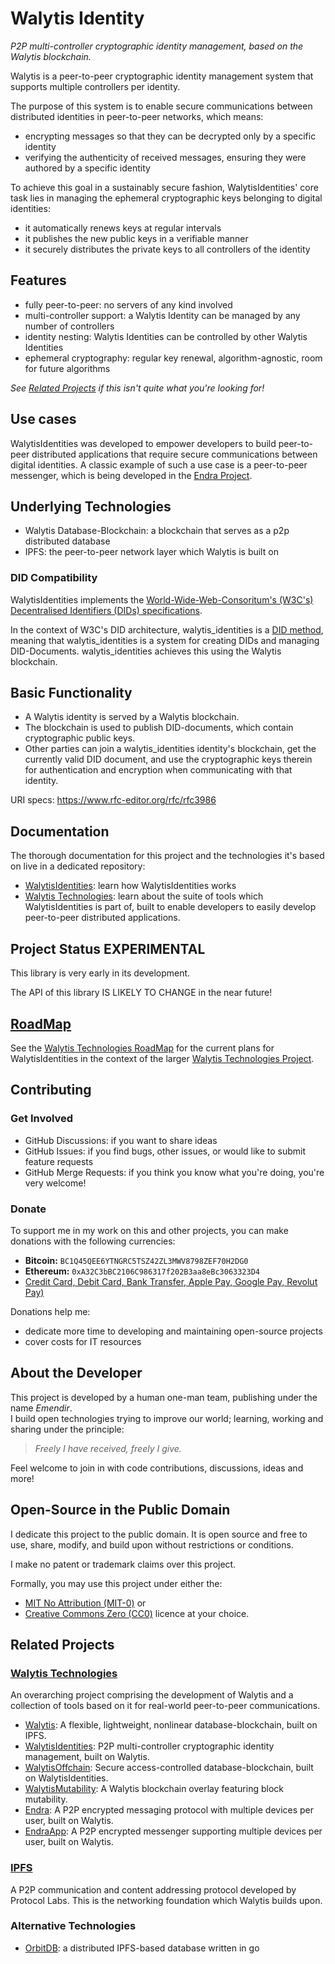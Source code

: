 # Walytis Identity 

_P2P multi-controller cryptographic identity management, based on the Walytis blockchain._

Walytis is a peer-to-peer cryptographic identity management system that supports multiple controllers per identity.

The purpose of this system is to enable secure communications between distributed identities in peer-to-peer networks, which means:
- encrypting messages so that they can be decrypted only by a specific identity
- verifying the authenticity of received messages, ensuring they were authored by a specific identity

To achieve this goal in a sustainably secure fashion, WalytisIdentities' core task lies in managing the ephemeral cryptographic keys belonging to digital identities:
- it automatically renews keys at regular intervals
- it publishes the new public keys in a verifiable manner
- it securely distributes the private keys to all controllers of the identity
## Features

- fully peer-to-peer: no servers of any kind involved
- multi-controller support: a Walytis Identity can be managed by any number of controllers
- identity nesting: Walytis Identities can be controlled by other Walytis Identities
- ephemeral cryptography: regular key renewal, algorithm-agnostic, room for future algorithms

_See [Related Projects](#Related%20Projects) if this isn't quite what you're looking for!_

## Use cases

WalytisIdentities was developed to empower developers to build peer-to-peer distributed applications that require secure communications between digital identities.
A classic example of such a use case is a peer-to-peer messenger, which is being developed in the [Endra Project](https://github.com/emendir/Endra).

## Underlying Technologies
- Walytis Database-Blockchain: a blockchain that serves as a p2p distributed database
- IPFS: the peer-to-peer network layer which Walytis is built on
### DID Compatibility

WalytisIdentities implements the [World-Wide-Web-Consoritum's (W3C's) Decentralised Identifiers (DIDs) specifications](https://www.w3.org/TR/did-core/).

In the context of W3C's DID architecture, walytis_identities is a [DID method](https://www.w3.org/TR/did-core/#methods),
meaning that walytis_identities is a system for creating DIDs and managing DID-Documents.
walytis_identities achieves this using the Walytis blockchain.

## Basic Functionality

- A Walytis identity is served by a Walytis blockchain.
- The blockchain is used to publish DID-documents, which contain cryptographic public keys.
- Other parties can join a walytis_identities identity's blockchain, get the currently valid DID document, and use the cryptographic keys therein for authentication and encryption when communicating with that identity.


URI specs: https://www.rfc-editor.org/rfc/rfc3986

## Documentation

The thorough documentation for this project and the technologies it's based on live in a dedicated repository:

- [WalytisIdentities](https://github.com/emendir/WalytisTechnologies/blob/master/WalytisIdentities/1-IntroToWalytisIdentities.md): learn how WalytisIdentities works
- [Walytis Technologies](https://github.com/emendir/WalytisTechnologies): learn about the suite of tools which WalytisIdentities is part of, built to enable developers to easily develop peer-to-peer distributed applications.

## Project Status **EXPERIMENTAL**

This library is very early in its development.

The API of this library IS LIKELY TO CHANGE in the near future!

## [RoadMap](https://github.com/emendir/WalytisTechnologies/blob/master/RoadMap.md)

See the [Walytis Technologies RoadMap](https://github.com/emendir/WalytisTechnologies/blob/master/RoadMap.md) for the current plans for WalytisIdentities in the context of the larger [Walytis Technologies Project](https://github.com/emendir/WalytisTechnologies).

## Contributing

### Get Involved

- GitHub Discussions: if you want to share ideas
- GitHub Issues: if you find bugs, other issues, or would like to submit feature requests
- GitHub Merge Requests: if you think you know what you're doing, you're very welcome!

### Donate

To support me in my work on this and other projects, you can make donations with the following currencies:

- **Bitcoin:** `BC1Q45QEE6YTNGRC5TSZ42ZL3MWV8798ZEF70H2DG0`
- **Ethereum:** `0xA32C3bBC2106C986317f202B3aa8eBc3063323D4`
- [Credit Card, Debit Card, Bank Transfer, Apple Pay, Google Pay, Revolut Pay)](https://checkout.revolut.com/pay/4e4d24de-26cf-4e7d-9e84-ede89ec67f32)

Donations help me:
- dedicate more time to developing and maintaining open-source projects
- cover costs for IT resources

## About the Developer

This project is developed by a human one-man team, publishing under the name _Emendir_.  
I build open technologies trying to improve our world;
learning, working and sharing under the principle:

> _Freely I have received, freely I give._

Feel welcome to join in with code contributions, discussions, ideas and more!

## Open-Source in the Public Domain

I dedicate this project to the public domain.
It is open source and free to use, share, modify, and build upon without restrictions or conditions.

I make no patent or trademark claims over this project.  

Formally, you may use this project under either the: 
- [MIT No Attribution (MIT-0)](https://choosealicense.com/licenses/mit-0/) or
- [Creative Commons Zero (CC0)](https://choosealicense.com/licenses/cc0-1.0/)
licence at your choice. 

## Related Projects

### [Walytis Technologies](https://github.com/emendir/WalytisTechnologies)

An overarching project comprising the development of Walytis and a collection of tools based on it for real-world peer-to-peer communications.

- [Walytis](https://github.com/emendir/Walytis_Beta): A flexible, lightweight, nonlinear database-blockchain, built on IPFS.
- [WalytisIdentities](https://github.com/emendir/WalytisIdentities): P2P multi-controller cryptographic identity management, built on Walytis.
- [WalytisOffchain](https://github.com/emendir/WalytisOffchain): Secure access-controlled database-blockchain, built on WalytisIdentities.
- [WalytisMutability](https://github.com/emendir/WalytisMutability): A Walytis blockchain overlay featuring block mutability.
- [Endra](https://github.com/emendir/Endra): A P2P encrypted messaging protocol with multiple devices per user, built on Walytis.
- [EndraApp](https://github.com/emendir/EndraApp): A P2P encrypted messenger supporting multiple devices per user, built on Walytis.

### [IPFS](https://ipfs.tech)

A P2P communication and content addressing protocol developed by Protocol Labs.
This is the networking foundation which Walytis builds upon.

### Alternative Technologies

- [OrbitDB](https://orbitdb.org/): a distributed IPFS-based database written in go